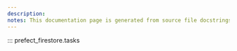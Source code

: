 ```yaml
---
description: 
notes: This documentation page is generated from source file docstrings.
---
```


::: prefect_firestore.tasks